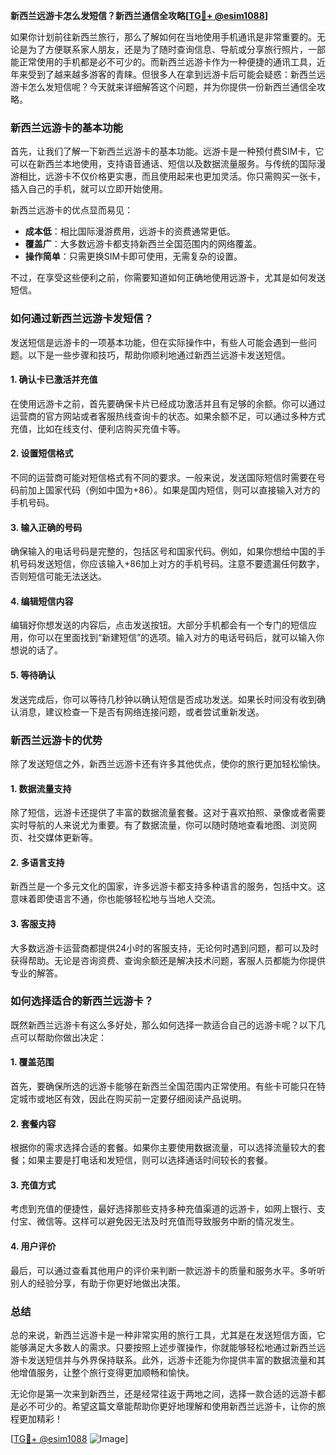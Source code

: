 **新西兰远游卡怎么发短信？新西兰通信全攻略[[TG💪+ @esim1088](https://t.me/s/esim1088)]**

如果你计划前往新西兰旅行，那么了解如何在当地使用手机通讯是非常重要的。无论是为了方便联系家人朋友，还是为了随时查询信息、导航或分享旅行照片，一部能正常使用的手机都是必不可少的。而新西兰远游卡作为一种便捷的通讯工具，近年来受到了越来越多游客的青睐。但很多人在拿到远游卡后可能会疑惑：新西兰远游卡怎么发短信呢？今天就来详细解答这个问题，并为你提供一份新西兰通信全攻略。

### 新西兰远游卡的基本功能

首先，让我们了解一下新西兰远游卡的基本功能。远游卡是一种预付费SIM卡，它可以在新西兰本地使用，支持语音通话、短信以及数据流量服务。与传统的国际漫游相比，远游卡不仅价格更实惠，而且使用起来也更加灵活。你只需购买一张卡，插入自己的手机，就可以立即开始使用。

新西兰远游卡的优点显而易见：

- **成本低**：相比国际漫游费用，远游卡的资费通常更低。
- **覆盖广**：大多数远游卡都支持新西兰全国范围内的网络覆盖。
- **操作简单**：只需更换SIM卡即可使用，无需复杂的设置。

不过，在享受这些便利之前，你需要知道如何正确地使用远游卡，尤其是如何发送短信。

### 如何通过新西兰远游卡发短信？

发送短信是远游卡的一项基本功能，但在实际操作中，有些人可能会遇到一些问题。以下是一些步骤和技巧，帮助你顺利地通过新西兰远游卡发送短信。

#### 1. 确认卡已激活并充值

在使用远游卡之前，首先要确保卡片已经成功激活并且有足够的余额。你可以通过运营商的官方网站或者客服热线查询卡的状态。如果余额不足，可以通过多种方式充值，比如在线支付、便利店购买充值卡等。

#### 2. 设置短信格式

不同的运营商可能对短信格式有不同的要求。一般来说，发送国际短信时需要在号码前加上国家代码（例如中国为+86）。如果是国内短信，则可以直接输入对方的手机号码。

#### 3. 输入正确的号码

确保输入的电话号码是完整的，包括区号和国家代码。例如，如果你想给中国的手机号码发送短信，你应该输入+86加上对方的手机号码。注意不要遗漏任何数字，否则短信可能无法送达。

#### 4. 编辑短信内容

编辑好你想发送的内容后，点击发送按钮。大部分手机都会有一个专门的短信应用，你可以在里面找到“新建短信”的选项。输入对方的电话号码后，就可以输入你想说的话了。

#### 5. 等待确认

发送完成后，你可以等待几秒钟以确认短信是否成功发送。如果长时间没有收到确认消息，建议检查一下是否有网络连接问题，或者尝试重新发送。

### 新西兰远游卡的优势

除了发送短信之外，新西兰远游卡还有许多其他优点，使你的旅行更加轻松愉快。

#### 1. 数据流量支持

除了短信，远游卡还提供了丰富的数据流量套餐。这对于喜欢拍照、录像或者需要实时导航的人来说尤为重要。有了数据流量，你可以随时随地查看地图、浏览网页、社交媒体更新等。

#### 2. 多语言支持

新西兰是一个多元文化的国家，许多远游卡都支持多种语言的服务，包括中文。这意味着即使语言不通，你也能够轻松地与当地人交流。

#### 3. 客服支持

大多数远游卡运营商都提供24小时的客服支持，无论何时遇到问题，都可以及时获得帮助。无论是咨询资费、查询余额还是解决技术问题，客服人员都能为你提供专业的解答。

### 如何选择适合的新西兰远游卡？

既然新西兰远游卡有这么多好处，那么如何选择一款适合自己的远游卡呢？以下几点可以帮助你做出决定：

#### 1. 覆盖范围

首先，要确保所选的远游卡能够在新西兰全国范围内正常使用。有些卡可能只在特定城市或地区有效，因此在购买前一定要仔细阅读产品说明。

#### 2. 套餐内容

根据你的需求选择合适的套餐。如果你主要使用数据流量，可以选择流量较大的套餐；如果主要是打电话和发短信，则可以选择通话时间较长的套餐。

#### 3. 充值方式

考虑到充值的便捷性，最好选择那些支持多种充值渠道的远游卡，如网上银行、支付宝、微信等。这样可以避免因无法及时充值而导致服务中断的情况发生。

#### 4. 用户评价

最后，可以通过查看其他用户的评价来判断一款远游卡的质量和服务水平。多听听别人的经验分享，有助于你更好地做出决策。

### 总结

总的来说，新西兰远游卡是一种非常实用的旅行工具，尤其是在发送短信方面，它能够满足大多数人的需求。只要按照上述步骤操作，你就能够轻松地通过新西兰远游卡发送短信并与外界保持联系。此外，远游卡还能为你提供丰富的数据流量和其他增值服务，让整个旅行变得更加顺畅和愉快。

无论你是第一次来到新西兰，还是经常往返于两地之间，选择一款合适的远游卡都是必不可少的。希望这篇文章能帮助你更好地理解和使用新西兰远游卡，让你的旅程更加精彩！

[[TG💪+ @esim1088](https://t.me/s/esim1088) ![Image](https://i.postimg.cc/4NQfJmqS/Snipaste-2025-05-13-00-14-12.png)]
